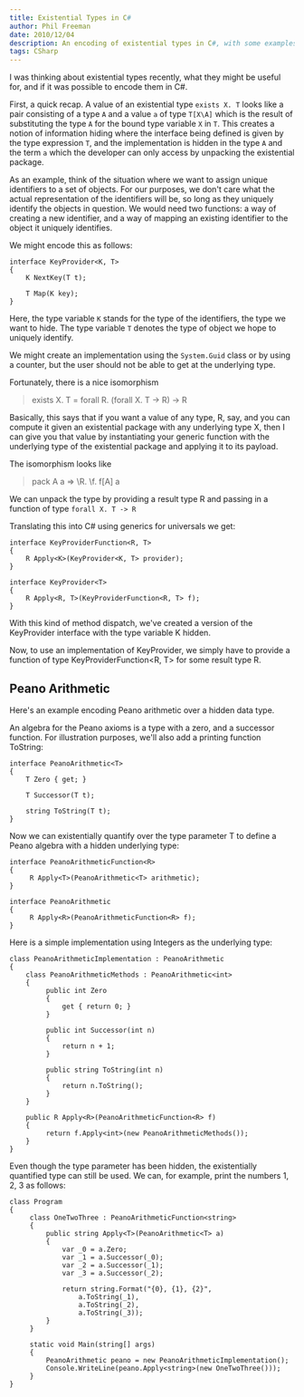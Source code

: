 ```yaml
---
title: Existential Types in C#
author: Phil Freeman
date: 2010/12/04
description: An encoding of existential types in C#, with some examples.
tags: CSharp
---
```


I was thinking about existential types recently, what they might be useful for, and if it was possible to encode them in C#.

First, a quick recap. A value of an existential type `exists X. T` looks like a pair consisting of a type `A` and a value `a` of type `T[X\A]` which is the result of substituting the type `A` for the bound type variable `X` in `T`. This creates a notion of information hiding where the interface being defined is given by the type expression `T`, and the implementation is hidden in the type `A` and the term `a` which the developer can only access by unpacking the existential package.

As an example, think of the situation where we want to assign unique identifiers to a set of objects. For our purposes, we don\'t care what the actual representation of the identifiers will be, so long as they uniquely identify the objects in question. We would need two functions: a way of creating a new identifier, and a way of mapping an existing identifier to the object it uniquely identifies.

We might encode this as follows:

    interface KeyProvider<K, T> 
    {
        K NextKey(T t);

        T Map(K key);
    }

Here, the type variable `K` stands for the type of the identifiers, the type we want to hide. The type variable `T` denotes the type of object we hope to uniquely identify.

We might create an implementation using the `System.Guid` class or by using a counter, but the user should not be able to get at the underlying type.

Fortunately, there is a nice isomorphism

> exists X. T = forall R. (forall X. T -> R) -> R 

Basically, this says that if you want a value of any type, R, say, and you can compute it given an existential package with any underlying type X, then I can give you that value by instantiating your generic function with the underlying type of the existential package and applying it to its payload.

The isomorphism looks like

> pack A a => \\R. \\f. f[A] a

We can unpack the type by providing a result type R and passing in a function of type `forall X. T -> R`

Translating this into C# using generics for universals we get:

    interface KeyProviderFunction<R, T>
    {
        R Apply<K>(KeyProvider<K, T> provider);
    }

    interface KeyProvider<T>
    {
        R Apply<R, T>(KeyProviderFunction<R, T> f);
    }

With this kind of method dispatch, we\'ve created a version of the KeyProvider interface with the type variable K hidden.

Now, to use an implementation of KeyProvider<T>, we simply have to provide a function of type KeyProviderFunction<R, T> for some result type R.

## Peano Arithmetic ##

Here\'s an example encoding Peano arithmetic over a hidden data type.

An algebra for the Peano axioms is a type with a zero, and a successor function. For illustration purposes, we\'ll also add a printing function ToString:

    interface PeanoArithmetic<T>
    {
        T Zero { get; }
    
        T Successor(T t);
 
        string ToString(T t);
    }
 
Now we can existentially quantify over the type parameter T to define a Peano algebra with a hidden underlying type:

    interface PeanoArithmeticFunction<R>
    {
         R Apply<T>(PeanoArithmetic<T> arithmetic);
    }
     
    interface PeanoArithmetic
    {
         R Apply<R>(PeanoArithmeticFunction<R> f);
    }

Here is a simple implementation using Integers as the underlying type:

    class PeanoArithmeticImplementation : PeanoArithmetic
    {
        class PeanoArithmeticMethods : PeanoArithmetic<int>
        {
             public int Zero
             {
                 get { return 0; }
             }
     
             public int Successor(int n)
             {
                 return n + 1;
             }
     
             public string ToString(int n)
             {
                 return n.ToString();
             }
        }
 
        public R Apply<R>(PeanoArithmeticFunction<R> f)
        {
             return f.Apply<int>(new PeanoArithmeticMethods());
        }
    }

Even though the type parameter has been hidden, the existentially quantified type can still be used. We can, for example, print the numbers 1, 2, 3 as follows:
     
    class Program
    {
         class OneTwoThree : PeanoArithmeticFunction<string>
         {
             public string Apply<T>(PeanoArithmetic<T> a)
             {
                 var _0 = a.Zero;
                 var _1 = a.Successor(_0);
                 var _2 = a.Successor(_1);
                 var _3 = a.Successor(_2);
                 
                 return string.Format("{0}, {1}, {2}",
                     a.ToString(_1),
                     a.ToString(_2),
                     a.ToString(_3));
             }
         }
 
         static void Main(string[] args)
         {
             PeanoArithmetic peano = new PeanoArithmeticImplementation();
             Console.WriteLine(peano.Apply<string>(new OneTwoThree()));
         }
    }
